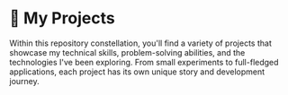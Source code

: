 # 🚀 My Projects
<!DOCTYPE html>
<html>
  <head>
    <link rel="stylesheet" type="text/css" href="styles.css">
  </head>
  <body>
    <div class="justified-text">
      <p>Within this repository constellation, you'll find a variety of projects that showcase my technical skills, problem-solving abilities, and the technologies I've been exploring. From small experiments to full-fledged applications, each project has its own unique story and development journey.</p>
    </div>
  </body> 
</html>
